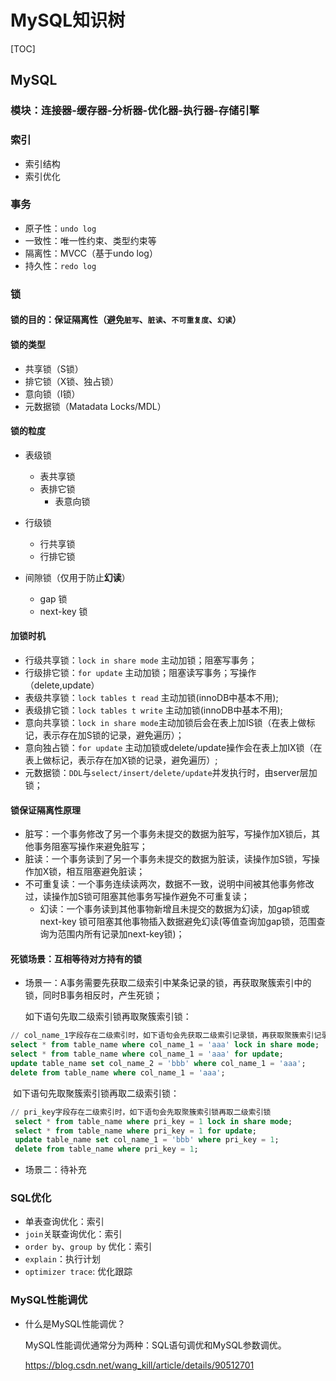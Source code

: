 # MySQL知识树

[TOC]

## MySQL

### 模块：连接器-缓存器-分析器-优化器-执行器-存储引擎

### 索引

- 索引结构
- 索引优化

### 事务

- 原子性：`undo log`
- 一致性：唯一性约束、类型约束等
- 隔离性：MVCC（基于undo log）
- 持久性：`redo log`

### 锁

####  锁的目的：保证隔离性（避免`脏写`、`脏读`、`不可重复度`、`幻读`）



####  锁的类型

- 共享锁（S锁）
- 排它锁（X锁、独占锁）
- 意向锁（I锁）
- 元数据锁（Matadata Locks/MDL）



#### 锁的粒度

- 表级锁
   - 表共享锁
   - 表排它锁
     	- 表意向锁
- 行级锁
   - 行共享锁
   - 行排它锁

- 间隙锁（仅用于防止**幻读**）
   - gap 锁
   - next-key 锁



#### 加锁时机

   - 行级共享锁：`lock in share mode` 主动加锁；阻塞写事务；
   - 行级排它锁：`for update` 主动加锁；阻塞读写事务；写操作（delete,update）
   - 表级共享锁：`lock tables t read` 主动加锁(innoDB中基本不用);
   - 表级排它锁：`lock tables t write` 主动加锁(innoDB中基本不用);
   - 意向共享锁：`lock in share mode`主动加锁后会在表上加IS锁（在表上做标记，表示存在加S锁的记录，避免遍历）；
   - 意向独占锁：`for update` 主动加锁或delete/update操作会在表上加IX锁（在表上做标记，表示存在加X锁的记录，避免遍历）;
   - 元数据锁：`DDL`与`select/insert/delete/update`并发执行时，由server层加锁；



#### 锁保证隔离性原理

- 脏写：一个事务修改了另一个事务未提交的数据为脏写，写操作加X锁后，其他事务阻塞写操作来避免脏写；
- 脏读：一个事务读到了另一个事务未提交的数据为脏读，读操作加S锁，写操作加X锁，相互阻塞避免脏读；
- 不可重复读：一个事务连续读两次，数据不一致，说明中间被其他事务修改过，读操作加S锁可阻塞其他事务写操作避免不可重复读；
  	- 幻读：一个事务读到其他事物新增且未提交的数据为幻读，加gap锁或next-key 锁可阻塞其他事物插入数据避免幻读(等值查询加gap锁，范围查询为范围内所有记录加next-key锁)；



#### 死锁场景：互相等待对方持有的锁

   - 场景一：A事务需要先获取二级索引中某条记录的锁，再获取聚簇索引中的锁，同时B事务相反时，产生死锁；

        如下语句先取二级索引锁再取聚簇索引锁：

```sql
// col_name_1字段存在二级索引时，如下语句会先获取二级索引记录锁，再获取聚簇索引记录锁
select * from table_name where col_name_1 = 'aaa' lock in share mode; 
select * from table_name where col_name_1 = 'aaa' for update;
update table_name set col_name_2 = 'bbb' where col_name_1 = 'aaa'; 
delete from table_name where col_name_1 = 'aaa';
```

​		如下语句先取聚簇索引锁再取二级索引锁：
```sql
// pri_key字段存在二级索引时，如下语句会先取聚簇索引锁再取二级索引锁
 select * from table_name where pri_key = 1 lock in share mode; 
 select * from table_name where pri_key = 1 for update;
 update table_name set col_name_1 = 'bbb' where pri_key = 1; 
 delete from table_name where pri_key = 1;  
```

- 场景二：待补充

### SQL优化
- 单表查询优化：索引
- `join`关联查询优化：索引
- `order by`、`group by` 优化：索引
- `explain`：执行计划
- `optimizer trace`: 优化跟踪

### MySQL性能调优

- 什么是MySQL性能调优？

  MySQL性能调优通常分为两种：SQL语句调优和MySQL参数调优。

  

  https://blog.csdn.net/wang_kill/article/details/90512701